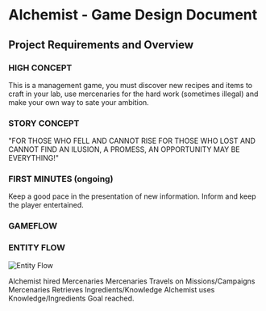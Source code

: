 # Alchemist - Game Design Document

## Project Requirements and Overview

### HIGH CONCEPT
This is a management game, you must discover new recipes and items to craft in your lab, use mercenaries for the hard work (sometimes illegal) and make your own way to sate your ambition.

### STORY CONCEPT

"FOR THOSE WHO FELL AND CANNOT RISE
FOR THOSE WHO LOST AND CANNOT FIND
 AN ILUSION,
   A PROMESS,
    AN OPPORTUNITY
MAY BE EVERYTHING!"

### FIRST MINUTES (ongoing)
Keep a good pace in the presentation of new information.
Inform and keep the player entertained.

### GAMEFLOW

### ENTITY FLOW

![Entity Flow](http://i.imgur.com/p7SsxkW.png)

Alchemist hired Mercenaries
Mercenaries Travels on Missions/Campaigns
Mercenaries Retrieves Ingredients/Knowledge
Alchemist uses Knowledge/Ingredients
Goal reached.
